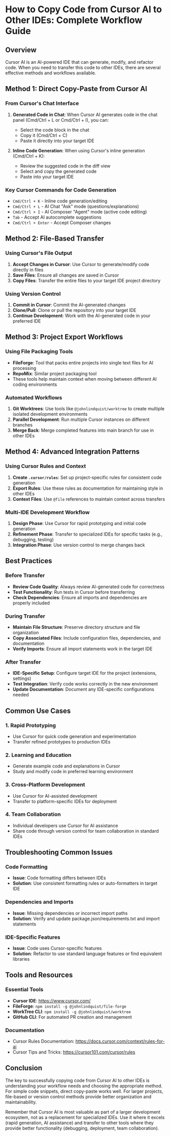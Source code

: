 # How to Copy Code from Cursor AI to Other IDEs: Complete Workflow Guide

## Overview
Cursor AI is an AI-powered IDE that can generate, modify, and refactor code. When you need to transfer this code to other IDEs, there are several effective methods and workflows available.

## Method 1: Direct Copy-Paste from Cursor AI

### From Cursor's Chat Interface
1. **Generated Code in Chat**: When Cursor AI generates code in the chat panel (Cmd/Ctrl + L or Cmd/Ctrl + I), you can:
   - Select the code block in the chat
   - Copy it (Cmd/Ctrl + C)
   - Paste it directly into your target IDE

2. **Inline Code Generation**: When using Cursor's inline generation (Cmd/Ctrl + K):
   - Review the suggested code in the diff view
   - Select and copy the generated code
   - Paste into your target IDE

### Key Cursor Commands for Code Generation
- `Cmd/Ctrl + K` - Inline code generation/editing
- `Cmd/Ctrl + L` - AI Chat "Ask" mode (questions/explanations)
- `Cmd/Ctrl + I` - AI Composer "Agent" mode (active code editing)
- `Tab` - Accept AI autocomplete suggestions
- `Cmd/Ctrl + Enter` - Accept Composer changes

## Method 2: File-Based Transfer

### Using Cursor's File Output
1. **Accept Changes in Cursor**: Use Cursor to generate/modify code directly in files
2. **Save Files**: Ensure all changes are saved in Cursor
3. **Copy Files**: Transfer the entire files to your target IDE project directory

### Using Version Control
1. **Commit in Cursor**: Commit the AI-generated changes
2. **Clone/Pull**: Clone or pull the repository into your target IDE
3. **Continue Development**: Work with the AI-generated code in your preferred IDE

## Method 3: Project Export Workflows

### Using File Packaging Tools
- **FileForge**: Tool that packs entire projects into single text files for AI processing
- **RepoMix**: Similar project packaging tool
- These tools help maintain context when moving between different AI coding environments

### Automated Workflows
1. **Git Worktrees**: Use tools like `@johnlindquist/worktree` to create multiple isolated development environments
2. **Parallel Development**: Run multiple Cursor instances on different branches
3. **Merge Back**: Merge completed features into main branch for use in other IDEs

## Method 4: Advanced Integration Patterns

### Using Cursor Rules and Context
1. **Create `.cursor/rules`**: Set up project-specific rules for consistent code generation
2. **Export Rules**: Use these rules as documentation for maintaining style in other IDEs
3. **Context Files**: Use `@file` references to maintain context across transfers

### Multi-IDE Development Workflow
1. **Design Phase**: Use Cursor for rapid prototyping and initial code generation
2. **Refinement Phase**: Transfer to specialized IDEs for specific tasks (e.g., debugging, testing)
3. **Integration Phase**: Use version control to merge changes back

## Best Practices

### Before Transfer
- **Review Code Quality**: Always review AI-generated code for correctness
- **Test Functionality**: Run tests in Cursor before transferring
- **Check Dependencies**: Ensure all imports and dependencies are properly included

### During Transfer
- **Maintain File Structure**: Preserve directory structure and file organization
- **Copy Associated Files**: Include configuration files, dependencies, and documentation
- **Verify Imports**: Ensure all import statements work in the target IDE

### After Transfer
- **IDE-Specific Setup**: Configure target IDE for the project (extensions, settings)
- **Test Integration**: Verify code works correctly in the new environment
- **Update Documentation**: Document any IDE-specific configurations needed

## Common Use Cases

### 1. Rapid Prototyping
- Use Cursor for quick code generation and experimentation
- Transfer refined prototypes to production IDEs

### 2. Learning and Education
- Generate example code and explanations in Cursor
- Study and modify code in preferred learning environment

### 3. Cross-Platform Development
- Use Cursor for AI-assisted development
- Transfer to platform-specific IDEs for deployment

### 4. Team Collaboration
- Individual developers use Cursor for AI assistance
- Share code through version control for team collaboration in standard IDEs

## Troubleshooting Common Issues

### Code Formatting
- **Issue**: Code formatting differs between IDEs
- **Solution**: Use consistent formatting rules or auto-formatters in target IDE

### Dependencies and Imports
- **Issue**: Missing dependencies or incorrect import paths
- **Solution**: Verify and update package.json/requirements.txt and import statements

### IDE-Specific Features
- **Issue**: Code uses Cursor-specific features
- **Solution**: Refactor to use standard language features or find equivalent libraries

## Tools and Resources

### Essential Tools
- **Cursor IDE**: <https://www.cursor.com/>
- **FileForge**: `npm install -g @johnlindquist/file-forge`
- **WorkTree CLI**: `npm install -g @johnlindquist/worktree`
- **GitHub CLI**: For automated PR creation and management

### Documentation
- Cursor Rules Documentation: <https://docs.cursor.com/context/rules-for-ai>
- Cursor Tips and Tricks: <https://cursor101.com/cursor/rules>

## Conclusion

The key to successfully copying code from Cursor AI to other IDEs is understanding your workflow needs and choosing the appropriate method. For simple code snippets, direct copy-paste works well. For larger projects, file-based or version control methods provide better organization and maintainability.

Remember that Cursor AI is most valuable as part of a larger development ecosystem, not as a replacement for specialized IDEs. Use it where it excels (rapid generation, AI assistance) and transfer to other tools where they provide better functionality (debugging, deployment, team collaboration).